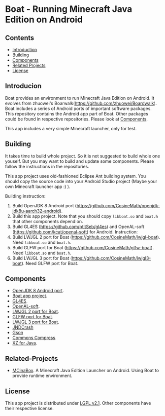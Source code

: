 # Boat - Running Minecraft Java Edition on Android

## Contents
- [Introduction](#Introduction)
- [Building](#Building)
- [Components](#Components)
- [Related Projects](#Related-Projects)
- [License](#License)

## Introducion
  Boat provides an environment to run Minecraft Java Edition on Android. It evolves from zhuowei's Boarwalk(https://github.com/zhuowei/Boardwalk). Boat includes a series of Android ports of important software packages.
This repository contains the Android app part of Boat. Other packages could be found in respective repositories. Please look at [Components](#Components).
  
  This app includes a very simple Minecraft launcher, only for test.
## Building  
  It takes time to build whole project. So it is not suggested to build whole one youself. But you may want to build and update some components. Please follow the instructions in the repositories.
  
  This app project uses old-fashioned Eclipse Ant building system. You should copy the source code into your Android Studio project (Maybe your own Minecraft launcher app :) ).
  
  Building instruction:
  1. Build OpenJDK 8 Android port (https://github.com/CosineMath/openjdk-jdk8u-aarch32-android).
  2. Build this app project. Note that you should copy `libboat.so` and `boat.h` that other components depend on.
  3. Build GL4ES (https://github.com/ptitSeb/gl4es) and OpenAL-soft (https://github.com/kcat/openal-soft) for Android.
     Instruction: 
  4. Build LWJGL 2 port for Boat (https://github.com/CosineMath/lwjgl-boat). Need `libboat.so` and `boat.h`.
  5. Build GLFW port for Boat (https://github.com/CosineMath/glfw-boat). Need `libboat.so` and `boat.h`.
  6. Build LWJGL 3 port for Boat (https://github.com/CosineMath/lwjgl3-boat). Need GLFW port for Boat.
  
## Components
  - [OpenJDK 8 Android port](https://github.com/CosineMath/openjdk-jdk8u-aarch32-android).
  - [Boat app project](https://github.com/CosineMath/BoatApp).
  - [GL4ES](https://github.com/ptitSeb/gl4es).
  - [OpenAL-soft](https://github.com/kcat/openal-soft). 
  - [LWJGL 2 port for Boat](https://github.com/CosineMath/lwjgl-boat).
  - [GLFW port for Boat](https://github.com/CosineMath/glfw-boat).
  - [LWJGL 3 port for Boat](https://github.com/CosineMath/lwjgl3-boat).
  - [JNDCrash](https://github.com/ivanarh/jndcrash)
  - [Gson](https://github.com/google/gson)
  - [Commons Compress](https://github.com/apache/commons-compress).
  - [XZ for Java](https://git.tukaani.org/?p=xz-java.git;a=summary).
  
## Related-Projects
  - [MCinaBox](https://github.com/longjunyu2/MCinaBox). A Minecraft Java Edition Launcher on Android. Using Boat to provide runtime environment.
  
## License
  This app project is distributed under [LGPL v2.1](http://www.gnu.org/licenses/old-licenses/lgpl-2.1.html). Other components have their respective license.
  
